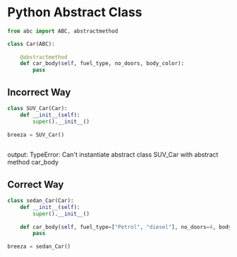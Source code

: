 # Python Abstract Class

```python
from abc import ABC, abstractmethod

class Car(ABC):
    
    @abstractmethod
    def car_body(self, fuel_type, no_doors, body_color):
        pass
```

## Incorrect Way
```python
class SUV_Car(Car):
    def __init__(self):
        super().__init__()
        
breeza = SUV_Car()
        
```
output: 
TypeError: Can't instantiate abstract class SUV_Car with abstract method car_body

## Correct Way

```python
class sedan_Car(Car):
    def __init__(self):
        super().__init__()
        
    def car_body(self, fuel_type=["Petrol", "diesel"], no_doors=4, body_color="white"):
        pass
        
breeza = sedan_Car()
```